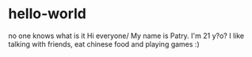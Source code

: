 # hello-world
no one knows what is it
Hi everyone/ My name is Patry. I'm 21 y?o? I like talking with friends, eat chinese food and playing games :)
